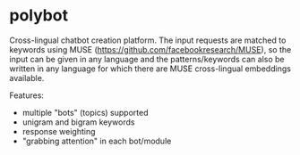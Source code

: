 # polybot
Cross-lingual chatbot creation platform. The input requests are matched to keywords using MUSE (https://github.com/facebookresearch/MUSE), so the input can be given in any language and the patterns/keywords can also be written in any language for which there are MUSE cross-lingual embeddings available.

Features:
* multiple "bots" (topics) supported
* unigram and bigram keywords
* response weighting
* "grabbing attention" in each bot/module
